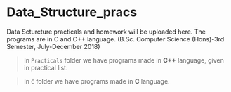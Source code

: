 # Data_Structure_pracs

Data Scturcture practicals and homework will be uploaded here.
The programs are in C and C++ language.
 (B.Sc. Computer Science (Hons)-3rd Semester, July-December 2018)
>In `Practicals` folder we have programs made in **C++** language, given in practical list.

>In `C` folder we have programs made in **C** language.
